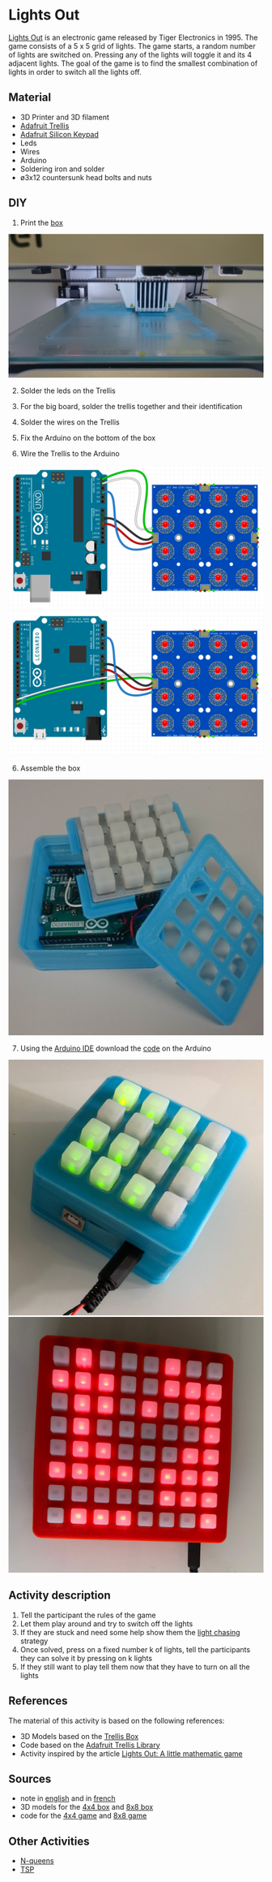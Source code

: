 # Lights Out

[Lights Out](https://en.wikipedia.org/wiki/Lights_Out_(game)) is an electronic game released by Tiger Electronics in 1995.
The game consists of a 5 x 5 grid of lights. The game starts, a random number of lights are switched on. Pressing any of the lights will toggle it and its 4 adjacent lights. The goal of the game is to find the smallest combination of lights in order to switch all the lights off.

## Material
  - 3D Printer and 3D filament
  - [Adafruit Trellis](https://www.adafruit.com/product/1616)
  - [Adafruit Silicon Keypad](https://www.adafruit.com/product/1611)
  - Leds
  - Wires
  - Arduino
  - Soldering iron and solder
  - ø3x12 countersunk head bolts and nuts

## DIY
  1. Print the [box](https://github.com/mpelleau/FunCS/tree/master/LightsOut/3DModels/)
  
  ![Print](https://raw.githubusercontent.com/mpelleau/FunCS/master/LightsOut/pictures/Print.jpg)
  
  2. Solder the leds on the Trellis
  
  2. For the big board, solder the trellis together and their identification
  
  3. Solder the wires on the Trellis
  4. Fix the Arduino on the bottom of the box
  5. Wire the Trellis to the Arduino
  
  ![Wire on Uno](https://raw.githubusercontent.com/mpelleau/FunCS/master/LightsOut/pictures/UnoWiring.jpg)![Wire on Leonardo](https://raw.githubusercontent.com/mpelleau/FunCS/master/LightsOut/pictures/LeonardoWiring.jpg)
  
  6. Assemble the box
  
  ![Assemble](https://raw.githubusercontent.com/mpelleau/FunCS/master/LightsOut/pictures/Assembler.jpg)
  
  7. Using the [Arduino IDE](https://www.arduino.cc/en/Main/Software) download the [code](https://github.com/mpelleau/FunCS/tree/master/LightsOut/code/) on the Arduino
  
  ![Small board](https://raw.githubusercontent.com/mpelleau/FunCS/master/LightsOut/pictures/small.jpg)![Big board](https://raw.githubusercontent.com/mpelleau/FunCS/master/LightsOut/pictures/big.jpg)

## Activity description
  1. Tell the participant the rules of the game
  2. Let them play around and try to switch off the lights
  3. If they are stuck and need some help show them the [light chasing](https://en.wikipedia.org/wiki/Lights_Out_(game)#Light_chasing) strategy
  4. Once solved, press on a fixed number k of lights, tell the participants they can solve it by pressing on k lights
  5. If they still want to play tell them now that they have to turn on all the lights

## References
The material of this activity is based on the following references:
  - 3D Models based on the [Trellis Box](https://www.thingiverse.com/thing:211447)
  - Code based on the [Adafruit Trellis Library](https://github.com/adafruit/Adafruit_Trellis_Library)
  - Activity inspired by the article [Lights Out: A little mathematic game](https://github.com/Mystelven/LightsOuts-Math)

## Sources
  - note in [english](https://github.com/mpelleau/FunCS/tree/master/LightsOut/note.pdf) and in [french](https://github.com/mpelleau/FunCS/tree/master/LightsOut/fiche.pdf)
  - 3D models for the [4x4 box](https://github.com/mpelleau/FunCS/tree/master/LightsOut/3DModels/Trellis_box_4x4/) and [8x8 box](https://github.com/mpelleau/FunCS/tree/master/LightsOut/3DModels/Trellis_box_8x8/)
  - code for the [4x4 game](https://github.com/mpelleau/FunCS/tree/master/LightsOut/code/LightsOut4x4.ino) and [8x8 game](https://github.com/mpelleau/FunCS/tree/master/LightsOut/code/LightsOut8x8.ino)

## Other Activities
  - [N-queens](https://github.com/mpelleau/FunCS/tree/master/N-queens)
  - [TSP](https://github.com/mpelleau/FunCS/tree/master/TSP)